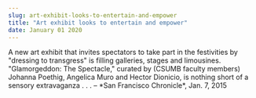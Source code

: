 ```yaml
---
slug: art-exhibit-looks-to-entertain-and-empower
title: "Art exhibit looks to entertain and empower"
date: January 01 2020
---
```


<p>A new art exhibit that invites spectators to take part in the festivities by "dressing to transgress" is filling galleries, stages and limousines. "Glamorgeddon: The Spectacle," curated by &#40;CSUMB faculty members&#41; Johanna Poethig, Angelica Muro and Hector Dionicio, is nothing short of a sensory extravaganza . . .   – &#42;San Francisco Chronicle&#42;, Jan. 7, 2015
</p>
